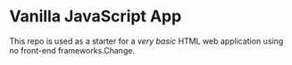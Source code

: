 # Vanilla JavaScript App

This repo is used as a starter for a _very basic_ HTML web application using no front-end frameworks.Change.
